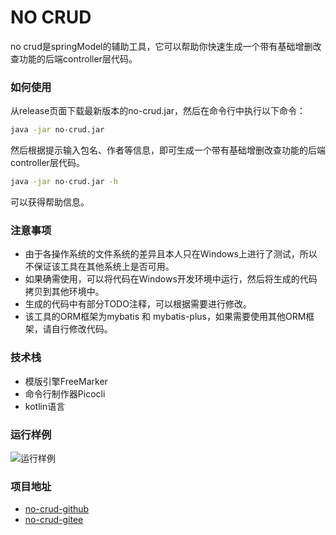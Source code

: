 # NO CRUD

no crud是springModel的辅助工具，它可以帮助你快速生成一个带有基础增删改查功能的后端controller层代码。

### 如何使用

从release页面下载最新版本的no-crud.jar，然后在命令行中执行以下命令：

```bash
java -jar no-crud.jar
```

然后根据提示输入包名、作者等信息，即可生成一个带有基础增删改查功能的后端controller层代码。

```bash
java -jar no-crud.jar -h
```

可以获得帮助信息。

### 注意事项

- 由于各操作系统的文件系统的差异且本人只在Windows上进行了测试，所以不保证该工具在其他系统上是否可用。
- 如果确需使用，可以将代码在Windows开发环境中运行，然后将生成的代码拷贝到其他环境中。
- 生成的代码中有部分TODO注释，可以根据需要进行修改。
- 该工具的ORM框架为mybatis 和 mybatis-plus，如果需要使用其他ORM框架，请自行修改代码。

### 技术栈

- 模版引擎FreeMarker
- 命令行制作器Picocli
- kotlin语言

### 运行样例
![运行样例](https://2f7171c5.cloudflare-imgbed-bo7.pages.dev/file/1729774833154_Snipaste_2024-10-24_20-59-27.png)

### 项目地址
- [no-crud-github](https://github.com/ColaBlack/no-crud)
- [no-crud-gitee](https://gitee.com/ColaBlack/no-crud)